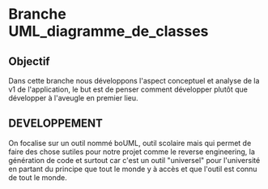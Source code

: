 # Branche UML_diagramme_de_classes

## Objectif 

Dans cette branche nous développons l'aspect conceptuel et analyse de la v1 de l'application, le but est de penser comment développer plutôt que développer à l'aveugle en premier lieu.

## DEVELOPPEMENT

On focalise sur un outil nommé boUML, outil scolaire mais qui permet de faire des chose sutiles pour notre projet comme le reverse engineering, la génération de code et surtout car c'est un outil "universel" pour l'université en partant du principe que tout le monde y à accès et que l'outil est connu de tout le monde.



